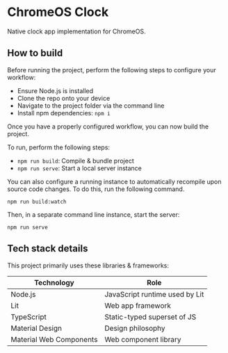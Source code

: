 # ChromeOS Clock

Native clock app implementation for ChromeOS.

## How to build

Before running the project, perform the following steps to configure
your workflow:

- Ensure Node.js is installed
- Clone the repo onto your device
- Navigate to the project folder via the command line
- Install npm dependencies: `npm i`

Once you have a properly configured workflow, you can now build the project.

To run, perform the following steps:
- `npm run build`: Compile & bundle project
- `npm run serve`: Start a local server instance

You can also configure a running instance to automatically recompile upon
source code changes. To do this, run the following command.

`npm run build:watch`

Then, in a separate command line instance, start the server:

`npm run serve`

## Tech stack details

This project primarily uses these libraries & frameworks:

Technology              | Role
------------------------|-------------------------------
Node.js                 | JavaScript runtime used by Lit
Lit                     | Web app framework
TypeScript              | Static-typed superset of JS
Material Design         | Design philosophy
Material Web Components | Web component library